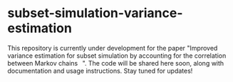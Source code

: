 # subset-simulation-variance-estimation
This repository is currently under development for the paper "Improved variance estimation for subset simulation by accounting for the correlation between Markov chains  
". The code will be shared here soon, along with documentation and usage instructions. Stay tuned for updates!
